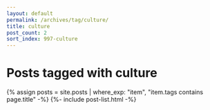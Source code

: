 ```yaml
---
layout: default
permalink: /archives/tag/culture/
title: culture
post_count: 2
sort_index: 997-culture
---
```

<h1 class="page-heading">Posts tagged with culture</h1>
{% assign posts = site.posts | where_exp: "item", "item.tags contains page.title" -%}
{%- include post-list.html -%}
